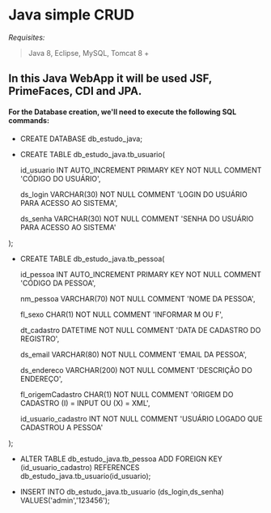 # Java simple CRUD

*Requisites:*
> Java 8,
> Eclipse,
> MySQL,
> Tomcat 8 +

## In this Java WebApp it will be used JSF, PrimeFaces, CDI and JPA.

#### For the Database creation, we'll need to execute the following SQL commands:

- CREATE DATABASE db_estudo_java;

- CREATE TABLE db_estudo_java.tb_usuario(
 
	id_usuario INT AUTO_INCREMENT PRIMARY KEY NOT NULL COMMENT 'CÓDIGO DO USUÁRIO',
  
	ds_login   VARCHAR(30) NOT NULL COMMENT 'LOGIN DO USUÁRIO PARA ACESSO AO SISTEMA',
  
	ds_senha   VARCHAR(30) NOT NULL COMMENT 'SENHA DO USUÁRIO PARA ACESSO AO SISTEMA'	
 
);

- CREATE TABLE db_estudo_java.tb_pessoa(
 
    id_pessoa           INT AUTO_INCREMENT PRIMARY KEY NOT NULL COMMENT 'CÓDIGO DA PESSOA',
    
    nm_pessoa           VARCHAR(70)  NOT NULL COMMENT 'NOME DA PESSOA',
    
    fl_sexo	        CHAR(1)	     NOT NULL COMMENT 'INFORMAR M OU F',
    
    dt_cadastro         DATETIME     NOT NULL COMMENT 'DATA DE CADASTRO DO REGISTRO',
    
    ds_email	        VARCHAR(80)  NOT NULL COMMENT 'EMAIL DA PESSOA',
    
    ds_endereco         VARCHAR(200) NOT NULL COMMENT 'DESCRIÇÃO DO ENDEREÇO',
    
    fl_origemCadastro   CHAR(1)	     NOT NULL COMMENT 'ORIGEM DO CADASTRO (I) = INPUT OU (X) = XML',	
    
    id_usuario_cadastro	INT	     NOT NULL COMMENT  'USUÁRIO LOGADO QUE CADASTROU A PESSOA'
 
);

- ALTER TABLE db_estudo_java.tb_pessoa ADD FOREIGN KEY (id_usuario_cadastro) REFERENCES db_estudo_java.tb_usuario(id_usuario);

- INSERT INTO db_estudo_java.tb_usuario (ds_login,ds_senha) VALUES('admin','123456');

